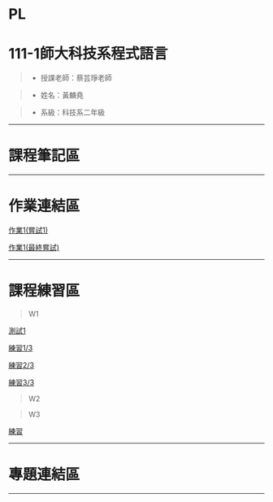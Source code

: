# PL

# 111-1師大科技系程式語言

> * 授課老師：蔡芸琤老師

> * 姓名：黃麟堯

> * 系級：科技系二年級
<HR>
  
# 課程筆記區
<HR>
  
# 作業連結區

[作業1(嘗試1)](http://localhost:8890/notebooks/OneDrive/%E6%96%87%E4%BB%B6/GitHub/PL/%E4%BD%9C%E6%A5%AD/%E7%AC%AC%E4%B8%80%E4%BD%9C%E6%A5%AD%20%E5%98%97%E8%A9%A61.ipynb)

[作業1(最終嘗試)](https://github.com/phoebe-ly/PL/blob/main/%E4%BD%9C%E6%A5%AD/%E7%AC%AC%E4%B8%80%E4%BD%9C%E6%A5%AD%20%E6%9C%80%E7%B5%82%E5%98%97%E8%A9%A6.ipynb)

<HR>
  
# 課程練習區

>W1

[測試1](http://localhost:8890/notebooks/OneDrive/%E6%96%87%E4%BB%B6/GitHub/PL/%E7%B7%B4%E7%BF%92/%E6%B8%AC%E8%A9%A61.ipynb)

[練習1/3](http://localhost:8890/notebooks/OneDrive/%E6%96%87%E4%BB%B6/GitHub/PL/%E7%B7%B4%E7%BF%92/%E7%B7%B4%E7%BF%921.3.ipynb)

[練習2/3](http://localhost:8890/notebooks/OneDrive/%E6%96%87%E4%BB%B6/GitHub/PL/%E7%B7%B4%E7%BF%92/%E7%B7%B4%E7%BF%922.3.ipynb)

[練習3/3](http://localhost:8890/notebooks/OneDrive/%E6%96%87%E4%BB%B6/GitHub/PL/%E7%B7%B4%E7%BF%92/%E7%B7%B4%E7%BF%923.3.ipynb)

>W2

>W3

[練習](http://localhost:8890/notebooks/OneDrive/%E6%96%87%E4%BB%B6/GitHub/PL/%E7%B7%B4%E7%BF%92/%E7%B7%B4%E7%BF%92.ipynb)
<HR>
  
# 專題連結區
<HR>
